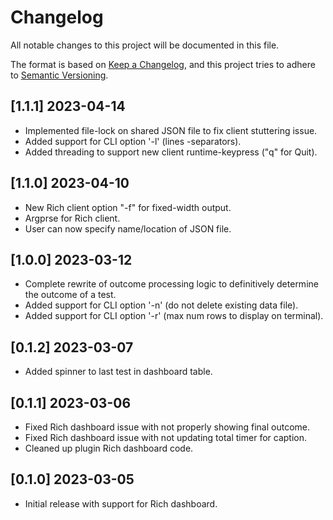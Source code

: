 # Changelog

All notable changes to this project will be documented in this file.

The format is based on [Keep a Changelog](https://keepachangelog.com/en/1.0.0/),
and this project tries to adhere to [Semantic Versioning](https://semver.org/spec/v2.0.0.html).

## [1.1.1] 2023-04-14
- Implemented file-lock on shared JSON file to fix client stuttering issue.
- Added support for CLI option '-l' (lines -separators).
- Added threading to support new client runtime-keypress ("q" for Quit).

## [1.1.0] 2023-04-10
- New Rich client option "-f" for fixed-width output.
- Argprse for Rich client.
- User can now specify name/location of JSON file.

## [1.0.0] 2023-03-12
- Complete rewrite of outcome processing logic to definitively determine the outcome of a test.
- Added support for CLI option '-n' (do not delete existing data file).
- Added support for CLI option '-r' (max num rows to display on terminal).

## [0.1.2] 2023-03-07
- Added spinner to last test in dashboard table.

## [0.1.1] 2023-03-06
- Fixed Rich dashboard issue with not properly showing final outcome.
- Fixed Rich dashboard issue with not updating total timer for caption.
- Cleaned up plugin Rich dashboard code.

## [0.1.0] 2023-03-05
- Initial release with support for Rich dashboard.
